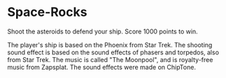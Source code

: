 # Space-Rocks

Shoot the asteroids to defend your ship. Score 1000 points to win.

The player's ship is based on the Phoenix from Star Trek.
The shooting sound effect is based on the sound effects of phasers and torpedos, also from Star Trek.
The music is called "The Moonpool", and is royalty-free music from Zapsplat.
The sound effects were made on ChipTone.